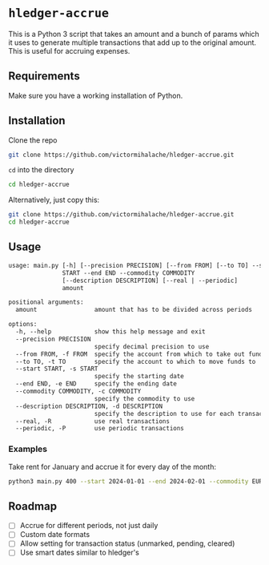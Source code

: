 # `hledger-accrue`

This is a Python 3 script that takes an amount and a bunch of params which it uses to generate multiple transactions that add up to the original amount. This is useful for accruing expenses.

## Requirements

Make sure you have a working installation of Python.

## Installation

Clone the repo

```sh
git clone https://github.com/victormihalache/hledger-accrue.git
```

`cd` into the directory

```sh
cd hledger-accrue
```

Alternatively, just copy this:

```sh
git clone https://github.com/victormihalache/hledger-accrue.git
cd hledger-accrue
```

## Usage

```txt
usage: main.py [-h] [--precision PRECISION] [--from FROM] [--to TO] --start
               START --end END --commodity COMMODITY
               [--description DESCRIPTION] [--real | --periodic]
               amount

positional arguments:
  amount                amount that has to be divided across periods

options:
  -h, --help            show this help message and exit
  --precision PRECISION
                        specify decimal precision to use
  --from FROM, -f FROM  specify the account from which to take out funds
  --to TO, -t TO        specify the account to which to move funds to
  --start START, -s START
                        specify the starting date
  --end END, -e END     specify the ending date
  --commodity COMMODITY, -c COMMODITY
                        specify the commodity to use
  --description DESCRIPTION, -d DESCRIPTION
                        specify the description to use for each transaction
  --real, -R            use real transactions
  --periodic, -P        use periodic transactions
```

### Examples

Take rent for January and accrue it for every day of the month:

```sh
python3 main.py 400 --start 2024-01-01 --end 2024-02-01 --commodity EUR --description "Pay rent" -R --to "expenses:rent"
```

## Roadmap

- [ ] Accrue for different periods, not just daily
- [ ] Custom date formats
- [ ] Allow setting for transaction status (unmarked, pending, cleared)
- [ ] Use smart dates similar to hledger's
